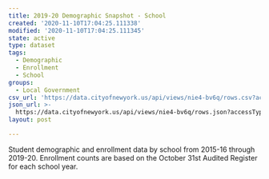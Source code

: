 ```yaml
---
title: 2019-20 Demographic Snapshot - School
created: '2020-11-10T17:04:25.111338'
modified: '2020-11-10T17:04:25.111345'
state: active
type: dataset
tags:
  - Demographic
  - Enrollment
  - School
groups:
  - Local Government
csv_url: 'https://data.cityofnewyork.us/api/views/nie4-bv6q/rows.csv?accessType=DOWNLOAD'
json_url: >-
  https://data.cityofnewyork.us/api/views/nie4-bv6q/rows.json?accessType=DOWNLOAD
layout: post

---
```

Student demographic and enrollment data by school from 2015-16 through 2019-20.
Enrollment counts are based on the October 31st Audited Register for each school year.
